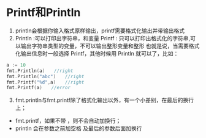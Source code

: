 # Printf和Println

1. println会根据你输入格式原样输出，printf需要格式化输出并带输出格式
2. Println :可以打印出字符串，和变量 
   Printf : 只可以打印出格式化的字符串,可以输出字符串类型的变量，不可以输出整形变量和整形
也就是说，当需要格式化输出信息时一般选择 Printf，其他时候用 Println 就可以了，比如：
```go
a := 10
fmt.Println(a)　　//right
fmt.Println("abc")　　//right
fmt.Printf("%d",a)　　//right
fmt.Printf(a)　　//error
```
3. fmt.println与fmt.printf除了格式化输出以外，有一个小差别，在最后的换行上；
* fmt.printf，如果不带 ，则不会自动加换行； 
* println 会在参数之前加空格 及最后的参数后面加换行